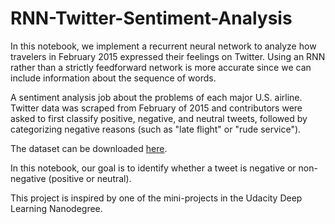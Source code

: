 # RNN-Twitter-Sentiment-Analysis
In this notebook, we implement a recurrent neural network to analyze how travelers in February 2015 expressed their feelings on Twitter. Using an RNN rather than a strictly feedforward network is more accurate since we can include information about the sequence of words.

A sentiment analysis job about the problems of each major U.S. airline. Twitter data was scraped from February of 2015 and contributors were asked to first classify positive, negative, and neutral tweets, followed by categorizing negative reasons (such as "late flight" or "rude service").

The dataset can be downloaded [here](https://www.kaggle.com/crowdflower/twitter-airline-sentiment).

In this notebook, our goal is to identify whether a tweet is negative or non-negative (positive or neutral).

This project is inspired by one of the mini-projects in the Udacity Deep Learning Nanodegree.
